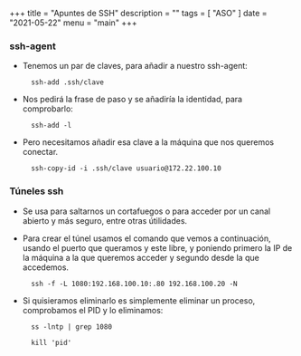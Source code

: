 +++
title = "Apuntes de SSH"
description = ""
tags = [
    "ASO"
]
date = "2021-05-22"
menu = "main"
+++

### ssh-agent

* Tenemos un par de claves, para añadir a nuestro ssh-agent:

        ssh-add .ssh/clave

* Nos pedirá la frase de paso y se añadiría la identidad, para comprobarlo:

        ssh-add -l

* Pero necesitamos añadir esa clave a la máquina que nos queremos conectar.

        ssh-copy-id -i .ssh/clave usuario@172.22.100.10

### Túneles ssh

* Se usa para saltarnos un cortafuegos o para acceder por un canal abierto y más seguro, entre otras útilidades.

* Para crear el túnel usamos el comando que vemos a continuación, usando el puerto que queramos y este libre, y poniendo primero la IP de la máquina a la que queremos acceder y segundo desde la que accedemos.

        ssh -f -L 1080:192.168.100.10:.80 192.168.100.20 -N

* Si quisieramos eliminarlo es simplemente eliminar un proceso, comprobamos el PID y lo eliminamos:

        ss -lntp | grep 1080

        kill 'pid'